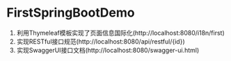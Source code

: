 # FirstSpringBootDemo
1. 利用Thymeleaf模板实现了页面信息国际化(http://localhost:8080/i18n/first)
2. 实现RESTful接口规范(http://localhost:8080/api/restful/{id})
3. 实现SwaggerUI接口文档(http://localhost:8080/swagger-ui.html)

